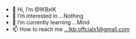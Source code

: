 - 👋 Hi, I’m @IKBxIK
- 👀 I’m interested in ...Nothing
- 🌱 I’m currently learning ...Mind
- 📫 How to reach me ...Ikb.offcialx1@gmail.com

<!---
IKBxIK/IKBxIK is a ✨ special ✨ repository because its `README.md` (this file) appears on your GitHub profile.
You can click the Preview link to take a look at your changes.
--->
